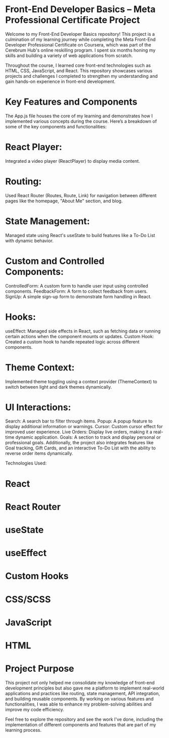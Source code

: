 # Front-End Developer Basics – Meta Professional Certificate Project
Welcome to my Front-End Developer Basics repository! This project is a culmination of my learning journey while completing the Meta Front-End Developer Professional Certificate on Coursera, which was part of the Cerebrum Hub's online reskilling program. I spent six months honing my skills and building a variety of web applications from scratch.

Throughout the course, I learned core front-end technologies such as HTML, CSS, JavaScript, and React. This repository showcases various projects and challenges I completed to strengthen my understanding and gain hands-on experience in front-end development.

# Key Features and Components
The App.js file houses the core of my learning and demonstrates how I implemented various concepts during the course. Here’s a breakdown of some of the key components and functionalities:

# React Player: 
Integrated a video player (ReactPlayer) to display media content.
# Routing: 
Used React Router (Routes, Route, Link) for navigation between different pages like the homepage, "About Me" section, and blog.
# State Management: 
Managed state using React's useState to build features like a To-Do List with dynamic behavior.
# Custom and Controlled Components:
ControlledForm: A custom form to handle user input using controlled components.
FeedbackForm: A form to collect feedback from users.
SignUp: A simple sign-up form to demonstrate form handling in React.
# Hooks:
useEffect: Managed side effects in React, such as fetching data or running certain actions when the component mounts or updates.
Custom Hook: Created a custom hook to handle repeated logic across different components.
# Theme Context: 
Implemented theme toggling using a context provider (ThemeContext) to switch between light and dark themes dynamically.
# UI Interactions:
Search: A search bar to filter through items.
Popup: A popup feature to display additional information or warnings.
Cursor: Custom cursor effect for improved user experience.
Live Orders: Display live orders, making it a real-time dynamic application.
Goals: A section to track and display personal or professional goals.
Additionally, the project also integrates features like Goal tracking, Gift Cards, and an interactive To-Do List with the ability to reverse order items dynamically.

Technologies Used:
# React
# React Router
# useState
# useEffect
# Custom Hooks
# CSS/SCSS
# JavaScript
# HTML

# Project Purpose
This project not only helped me consolidate my knowledge of front-end development principles but also gave me a platform to implement real-world applications and practices like routing, state management, API integration, and building reusable components. By working on various features and functionalities, I was able to enhance my problem-solving abilities and improve my code efficiency.

Feel free to explore the repository and see the work I've done, including the implementation of different components and features that are part of my learning process.
